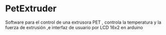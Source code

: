# PetExtruder
Software para el control de una extrusora PET , controla la temperatura y la fuerza de extrusión ,e interfaz de usuario por LCD 16x2 en arduino

